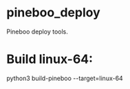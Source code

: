 # pineboo_deploy
Pineboo deploy tools.

Build linux-64:
===============
python3 build-pineboo --target=linux-64
